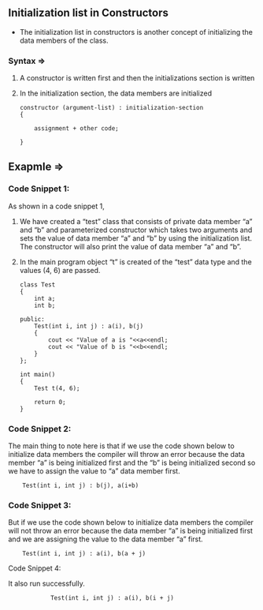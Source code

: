## Initialization list in Constructors

- The initialization list in constructors is another concept of initializing the data members of the class.

### Syntax =>

1.  A constructor is written first and then the initializations section is written

2.  In the initialization section, the data members are initialized

        constructor (argument-list) : initialization-section
        {

            assignment + other code;

        }

## Exapmle =>

### Code Snippet 1:

As shown in a code snippet 1,

1.  We have created a “test” class that consists of private data member “a” and “b” and parameterized constructor which takes two arguments and sets the value of data member “a” and “b” by using the initialization list. The constructor will also print the value of data member “a” and “b”.

2.  In the main program object “t” is created of the “test” data type and the values (4, 6) are passed.

        class Test
        {
            int a;
            int b;

        public:
            Test(int i, int j) : a(i), b(j)
            {
                cout << "Value of a is "<<a<<endl;
                cout << "Value of b is "<<b<<endl;
            }
        };

        int main()
        {
            Test t(4, 6);

            return 0;
        }

### Code Snippet 2:

The main thing to note here is that if we use the code shown below to initialize data members the compiler will throw an error because the data member “a” is being initialized first and the “b” is being initialized second so we have to assign the value to “a” data member first.

        Test(int i, int j) : b(j), a(i+b)

### Code Snippet 3:

But if we use the code shown below to initialize data members the compiler will not throw an error because the data member “a” is being initialized first and we are assigning the value to the data member “a” first.

        Test(int i, int j) : a(i), b(a + j)

Code Snippet 4:

It also run successfully.

                Test(int i, int j) : a(i), b(i + j)
